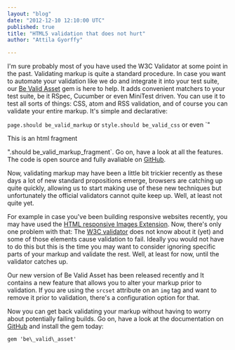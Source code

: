```yaml
---
layout: "blog"
date: "2012-12-10 12:10:00 UTC"
published: true
title: "HTML5 validation that does not hurt"
author: "Attila Gyorffy"

---
```


I'm sure probably most of you have used the W3C Validator at some point in the past. Validating markup is quite a standard procedure. In case you want to automate your validation like we do and integrate it into your test suite, our [Be Valid Asset](https://rubygems.org/gems/be\_valid\_asset) gem is here to help. It adds convenient matchers to your test suite, be it RSpec, Cucumber or even MiniTest driven. You can use it to test all sorts of things: CSS, atom and RSS validation, and of course you can validate your entire markup. It's simple and declarative:

`page.should be_valid_markup` or `style.should be_valid_css` or even `"

This is an html fragment

".should be\_valid\_markup\_fragment`. Go on, have a look at all the features. The code is open source and fully avaliable on [GitHub](http://github.com/unboxed/be_valid_asset).

Now, validating markup may have been a little bit trickier recently as these days a lot of new standard propositions emerge, browsers are catching up quite quickly, allowing us to start making use of these new techniques but unfortunately the official validators cannot quite keep up. Well, at least not quite yet.

For example in case you've been building responsive websites recently, you may have used the [HTML responsive Images Extension](http://picture.responsiveimages.org/). Now, there's only one problem with that: The [W3C validator](http://validator.w3.org/) does not know about it (yet) and some of those elements cause validation to fail. Ideally you would not have to do this but this is the time you may want to consider ignoring specific parts of your markup and validate the rest. Well, at least for now, until the validator catches up.

Our new version of Be Valid Asset has been released recently and It contains a new feature that allows you to alter your markup prior to validation. If you are using the `srcset` attribute on an `img` tag and want to remove it prior to validation, there's a configuration option for that.

Now you can get back validating your markup without having to worry about potentially failing builds. Go on, have a look at the documentation on [GitHub](http://github.com/unboxed/be_valid_asset) and install the gem today:

`gem 'be\_valid\_asset'`
